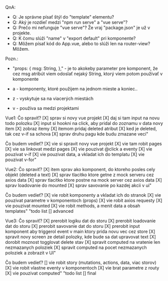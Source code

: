 QnA:
- Q: Je správne písať štýl do "template" elementu?
- Q: Aký je rozdieľ medzi "npm run serve" a "vue serve"?
- Q: Prečo mi nefunguje "vue serve"? Že vraj "package.json" je už v projekte.
- Q: K čomu slúži "name" v "export default" pri komponente?
- Q: Môžem písať kód do App.vue, alebo to slúži len na router-view? Môžem.

Pozn.:
- "props: {
    msg: String,
  }," - je to akokeby parameter pre komponent, že cez msg atribút viem odoslať nejaký String, ktorý viem potom používať v komponente

- a - komponenty, ktoré použijem na jednom mieste a koniec..
- z - vyskytuje sa na viacerých miestách
- v - používa sa medzi projektami

Vue1:
Čo spraviť?
[X] sprav si novy vue projekt
[X] daj si tam input na novu todo polozku
[X] input si hookni na click, aby pridal do zoznamu v data novy item
[X] zobraz itemy
[X] itemom pridaj deleted atribut
[X] ked je deleted, tak cez v-if sa schova
[X] sprav druhu pagu kde budu zmazane veci"

Čo budem vedieť?
[X] vie si spravit novy vue projekt
[X] vie tam robit pages
[X] vie sa linkovat medzi pages
[X] vie pouzivat @click a eventy
[X] vie pouzivat v-if
[X] vie pouzivat data, a vkladat ich do templatu
[X] vie pouzivat v-for"

Vue2:
Čo spraviť?
[X] item sprav ako komponent, do ktoreho posles cely objekt (deleted a text)
[X] sprav tlacitko ktore getne z mock serveru cez axios data
[X] sprav tlacitko ktore postne na mock server cez axios data
[X] sprav loadovanie do mounted
[X] sprav savovanie po kazdej akcii v ui"

Čo budem vedieť?
[X] vie robit komponenty a vkladat ich do stranok
[X] vie pouzivat parametre v komponentoch (props)
[X] vie robit axios requesty
[X] vie pouzivat mounted
[X] vie robit methods, a menit data a obsah templates"	"todo list [] advanced

Vue3:
Čo spraviť?
[X] prerobit logiku dat do storu
[X] prerobit loadovanie dat do storu
[X] prerobit savovanie dat do storu
[X] prerobit input komponent aby triggerol event v main ktory prida novu vec cez store
[X] spravit novy screen ze detail polozky, kde bude sa dat upravovat text
[X] dorobit moznost togglovat delete stav
[X] spravit computed na vratenie len nezmazanych poloziek
[X] spravit computed na pocet nezmazanych poloziek a zobrazit v UI"

Čo budem vedieť?
[] vie robit story (mutations, actions, data, viac storov)
[X] vie robit vlastne eventy v komponentoch
[X] vie brat parametre z routy
[X] vie pouzivat computed"	"todo list [] final
